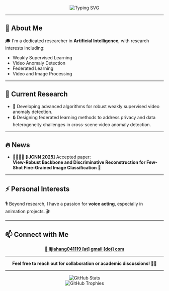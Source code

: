 <p align="center">
  <img src="https://readme-typing-svg.herokuapp.com?font=Fira+Code&size=28&duration=2500&pause=1000&color=00BFFF&center=true&vCenter=true&width=600&lines=Welcome+to+Jiahang+Li's+GitHub+%F0%9F%91%8B" alt="Typing SVG" />
  <br/>
  <a href="https://komarev.com/ghpvc/?username=rekkles2&abbreviated=true" target="_blank">
  </a>
</p>

---

## 🌟 About Me

🎓 I'm a dedicated researcher in **Artificial Intelligence**, with research interests including:

-  Weakly Supervised Learning
-  Video Anomaly Detection
-  Federated Learning
-  Video and Image Processing

---

## 🔭 Current Research

- 🚀 Developing advanced algorithms for robust weakly supervised video anomaly detection.
- 🔒 Designing federated learning methods to address privacy and data heterogeneity challenges in cross-scene video anomaly detection.

---

## 🔥 News

- 🎉🎉🎉📄 **[IJCNN 2025]** Accepted paper:  
  **View-Robust Backbone and Discriminative Reconstruction for Few-Shot Fine-Grained Image Classification** 🚀

---

## ⚡ Personal Interests

🎙️ Beyond research, I have a passion for **voice acting**, especially in animation projects. 🎬

---

## 📫 Connect with Me

<p align="center">
  <a href="mailto:lijiahang041119@gmail.com">
    <b>📩 lijiahang041119 [at] gmail [dot] com</b>
  </a>
</p>

---

<p align="center">
  <b>Feel free to reach out for collaboration or academic discussions! 🚀💬</b>
</p>

---

<div align="center">
  <img src="https://github-readme-stats.vercel.app/api?username=rekkles2&locale=en&line_height=33&show_icons=true&hide=prs&theme=dracula&rank_icon=github" alt="GitHub Stats" />
  <br/>
  <img src="https://github-profile-trophy.vercel.app/?username=rekkles2&theme=gruvbox&row=1&column=5&no-frame=true&no-bg=true" alt="GitHub Trophies" />
</div>
